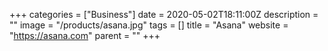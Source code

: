 +++
categories = ["Business"]
date = 2020-05-02T18:11:00Z
description = ""
image = "/products/asana.jpg"
tags = []
title = "Asana"
website = "https://asana.com"
parent = ""
+++
